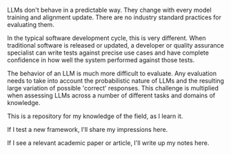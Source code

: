 LLMs don't behave in a predictable way.  They change with every model training and alignment update.  There are no industry standard practices for evaluating them.

In the typical software development cycle, this is very different.  When traditional software is released or updated, a developer or quality assurance specialist can write tests against precise use cases and have complete confidence in how well the system performed against those tests.

The behavior of an LLM is much more difficult to evaluate.  Any evaluation needs to take into account the probabilistic nature of LLMs and the resulting large variation of possible 'correct' responses.  This challenge is multiplied when assessing LLMs across a number of different tasks and domains of knowledge.

This is a repository for my knowledge of the field, as I learn it.

If I test a new framework, I'll share my impressions here.

If I see a relevant academic paper or article, I'll write up my notes here.
